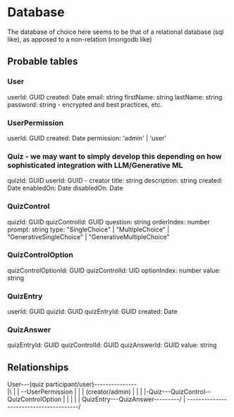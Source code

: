 # Database

The database of choice here seems to be that of a relational database (sql like), as apposed to a non-relation (mongodb like)

## Probable tables

### User
userId: GUID
created: Date
email: string
firstName: string
lastName: string
password: string - encrypted and best practices, etc.

### UserPermission
userId: GUID
created: Date
permission: 'admin' | 'user'

### Quiz - we may want to simply develop this depending on how sophisticated integration with LLM/Generative ML
quizId: GUID
userId: GUID - creator 
title: string
description: string
created: Date
enabledOn: Date
disabledOn: Date

### QuizControl
quizId: GUID
quizControlId: GUID
question: string
orderIndex: number
prompt: string
type: "SingleChoice" | "MultipleChoice" | "GenerativeSingleChoice" | "GenerativeMultipleChoice"

### QuizControlOption
quizControlOptionId: GUID
quizControlId: UID
optionIndex: number
value: string

### QuizEntry
userId: GUID
quizId: GUID
quizEntryId: GUID
created: Date

### QuizAnswer
quizEntryId: GUID
quizControlId: GUID
quizAnswerId: GUID
value: string


## Relationships
User---(quiz participant/user)---------------\
  |\                                          |
  | \--UserPermission                         |
  |                                           |
(creator/admin)                               |
  |                                           |
  |-Quiz---QuizControl--QuizControlOption     |
  |             |               |             |
QuizEntry---QuizAnswer---------/              |
     \---------------------------------------/
